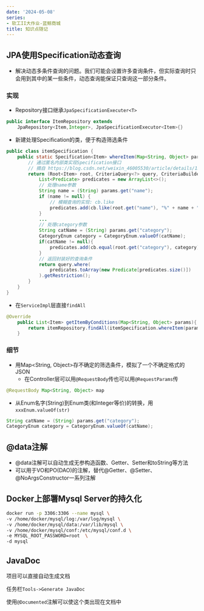 ```yaml
---
date: '2024-05-08'
series:
- 软工II大作业-蓝鲸商城
title: 知识点随记
---
```


## JPA使用Specification动态查询

- 解决动态多条件查询的问题。我们可能会设置许多查询条件，但实际查询时只会用到其中的某一些条件，动态查询能保证只查询这一部分条件。

### 实现

- Repository接口继承`JpaSpecificationExecuter<T>`

```java
public interface ItemRepository extends 
    JpaRepository<Item,Integer>, JpaSpecificationExecutor<Item>{}
```

- 新建处理Specification的类，便于构造筛选条件

```java
public class itemSpecification {
    public static Specification<Item> whereItem(Map<String, Object> params) {
        // 通过匿名内部类实现Specification接口
        // 摘自 https://blog.csdn.net/weixin_46005530/article/details/132626158
        return (Root<Item> root, CriteriaQuery<?> query, CriteriaBuilder cb) -> {
            List<Predicate> predicates = new ArrayList<>();
            // 处理name参数
            String name = (String) params.get("name");
            if (name != null) {
                // 模糊查询的实现: cb.like
                predicates.add(cb.like(root.get("name"), "%" + name + "%"));
            }
            ...
            // 处理category参数
            String catName = (String) params.get("category");
            CategoryEnum category = CategoryEnum.valueOf(catName);
            if(catName != null){
                predicates.add(cb.equal(root.get("category"), category));
            }
            // 返回封装好的查询条件
            return query.where(
                predicates.toArray(new Predicate[predicates.size()])
            ).getRestriction();
        }
    }
}
```

- 在`ServiceImpl`层直接`findAll`

```java
@Override
    public List<Item> getItemByConditions(Map<String, Object> params){
        return itemRepository.findAll(itemSpecification.whereItem(params));
    }
```

### 细节

- 用Map<String, Object>存不确定的筛选条件，模拟了一个不确定格式的JSON
    - 在Controller层可以用`@RequestBody`传也可以用`@RequestParams`传

```java
@RequestBody Map<String, Object> map
```

- 从Enum名字(String)到Enum类(和Integer等价)的转换，用`xxxEnum.valueOf(str)`

```java
String catName = (String) params.get("category");
CategoryEnum category = CategoryEnum.valueOf(catName);
```

## @data注解

- @data注解可以自动生成无参构造函数、Getter、Setter和toString等方法
- 可以用于VO和PO(DAO)的注解，替代@Getter、@Setter、@NoArgsConstructor一系列注解

## Docker上部署Mysql Server的持久化

```bash
docker run -p 3306:3306 --name mysql \
-v /home/docker/mysql/log:/var/log/mysql \
-v /home/docker/mysql/data:/var/lib/mysql \
-v /home/docker/mysql/conf:/etc/mysql/conf.d \
-e MYSQL_ROOT_PASSWORD=root  \
-d mysql

```

## JavaDoc

项目可以直接自动生成文档

任务栏`Tools->Generate JavaDoc`

使用`@Documented`注解可以使这个类出现在文档中